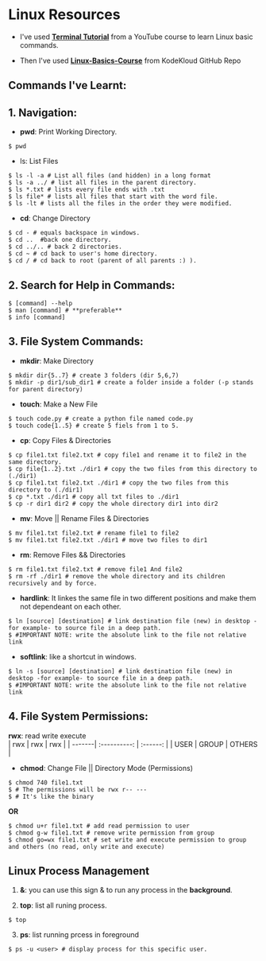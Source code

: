# Linux Resources

- I've used <a href="https://www.youtube.com/playlist?list=PLlnHaYmkH6w9FfheDdNnq0ldy6aNKp_3y">**Terminal Tutorial**</a> from a YouTube course
to learn Linux basic commands.

- Then I've used <a href="https://github.com/kodekloudhub/linux-basics-course">**Linux-Basics-Course**</a> from KodeKloud GitHub Repo


## Commands I've Learnt:
## 1. **Navigation:**
* **pwd**: Print Working Directory.
``` shell
$ pwd
```

* ls: List Files
``` shell
$ ls -l -a # List all files (and hidden) in a long format
$ ls -a ../ # list all files in the parent directory.
$ ls *.txt # lists every file ends with .txt
$ ls file* # lists all files that start with the word file.
$ ls -lt # lists all the files in the order they were modified.
```

* **cd**: Change Directory
``` shell
$ cd - # equals backspace in windows.
$ cd ..  #back one directory.
$ cd ../.. # back 2 directories.
$ cd ~ # cd back to user's home directory.
$ cd / # cd back to root (parent of all parents :) ).
```


## 2. **Search for Help in Commands:**
``` shell
$ [command] --help
$ man [command] # **preferable**
$ info [command]
```


## 3. **File System Commands:**
* **mkdir**: Make Directory
``` shell
$ mkdir dir{5..7} # create 3 folders (dir 5,6,7)
$ mkdir -p dir1/sub_dir1 # create a folder inside a folder (-p stands for parent directory)
```

* **touch**: Make a New File
``` shell
$ touch code.py # create a python file named code.py
$ touch code{1..5} # create 5 fiels from 1 to 5.
```

* **cp**: Copy Files & Directories
``` shell
$ cp file1.txt file2.txt # copy file1 and rename it to file2 in the same directory.
$ cp file{1..2}.txt ./dir1 # copy the two files from this directory to (./dir1)
$ cp file1.txt file2.txt ./dir1 # copy the two files from this directory to (./dir1)
$ cp *.txt ./dir1 # copy all txt files to ./dir1
$ cp -r dir1 dir2 # copy the whole directory dir1 into dir2
```

* **mv**: Move || Rename Files & Directories
```shell
$ mv file1.txt file2.txt # rename file1 to file2
$ mv file1.txt file2.txt ./dir1 # move two files to dir1
```

* **rm**: Remove Files && Directories
```shell
$ rm file1.txt file2.txt # remove file1 And file2
$ rm -rf ./dir1 # remove the whole directory and its children recursively and by force.
```

* **hardlink**: It linkes the same file in two different positions and make them not dependeant on each other.
```shell
$ ln [source] [destination] # link destination file (new) in desktop -for example- to source file in a deep path.
$ #IMPORTANT NOTE: write the absolute link to the file not relative link
```

* **softlink**: like a shortcut in windows.

```shell
$ ln -s [source] [destination] # link destination file (new) in desktop -for example- to source file in a deep path.
$ #IMPORTANT NOTE: write the absolute link to the file not relative link
```

## 4. **File System Permissions:**

**rwx**: read write execute<br>
|  rwx   | rwx          | rwx      | 
| -------| :----------: | :------: |
| USER   | GROUP        | OTHERS   |

* **chmod**: Change File || Directory Mode (Permissions)
```shell
$ chmod 740 file1.txt
$ # The permissions will be rwx r-- ---
$ # It's like the binary
```
**OR**

```shell
$ chmod u+r file1.txt # add read permission to user
$ chmod g-w file1.txt # remove write permission from group
$ chmod go=wx file1.txt # set write and execute permission to group and others (no read, only write and execute)
```

## **Linux Process Management**

1. **&**: you can use this sign & to run any process in the **background**.

2. **top**: list all runing process.

```shell
$ top 
```
3. **ps**: list running prcess in foreground 

```shell
$ ps -u <user> # display process for this specific user.
```